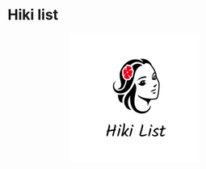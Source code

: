 # Hiki list

<p align="center">
    <img width="256" height="256" src="backend/static/label_icon_rounded.png" alt="HikiList Logo"/>
</p>
